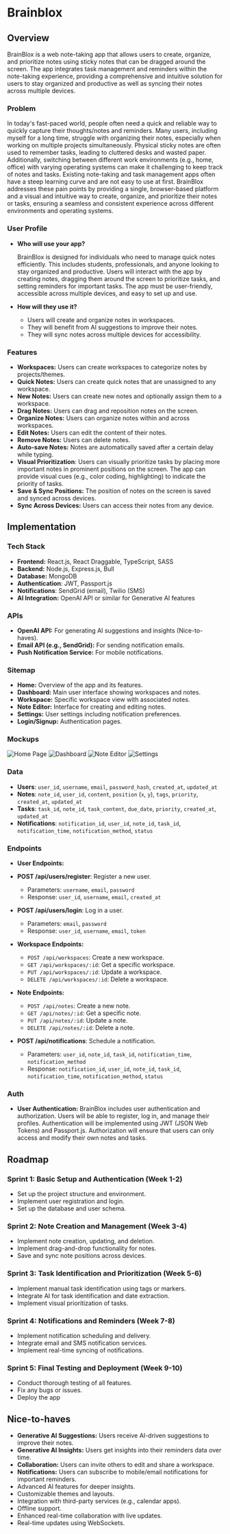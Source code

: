 # Brainblox

## Overview

BrainBlox is a web note-taking app that allows users to create, organize, and prioritize notes using sticky notes that can be dragged around the screen. The app integrates task management and reminders within the note-taking experience, providing a comprehensive and intuitive solution for users to stay organized and productive as well as syncing their notes across multiple devices.

### Problem

In today's fast-paced world, people often need a quick and reliable way to quickly capture their thoughts/notes and reminders. Many users, including myself for a long time, struggle with organizing their notes, especially when working on multiple projects simultaneously. Physical sticky notes are often used to remember tasks, leading to cluttered desks and wasted paper. Additionally, switching between different work environments (e.g., home, office) with varying operating systems can make it challenging to keep track of notes and tasks. Existing note-taking and task management apps often have a steep learning curve and are not easy to use at first. BrainBlox addresses these pain points by providing a single, browser-based platform and a visual and intuitive way to create, organize, and prioritize their notes or tasks, ensuring a seamless and consistent experience across different environments and operating systems.

### User Profile

- **Who will use your app?**

  BrainBlox is designed for individuals who need to manage quick notes efficiently. This includes students, professionals, and anyone looking to stay organized and productive. Users will interact with the app by creating notes, dragging them around the screen to prioritize tasks, and setting reminders for important tasks. The app must be user-friendly, accessible across multiple devices, and easy to set up and use.

- **How will they use it?**

  - Users will create and organize notes in workspaces.
  - They will benefit from AI suggestions to improve their notes.
  - They will sync notes across multiple devices for accessibility.

### Features

- **Workspaces:** Users can create workspaces to categorize notes by projects/themes.
- **Quick Notes:** Users can create quick notes that are unassigned to any workspace.
- **New Notes:** Users can create new notes and optionally assign them to a workspace.
- **Drag Notes:** Users can drag and reposition notes on the screen.
- **Organize Notes:** Users can organize notes within and across workspaces.
- **Edit Notes:** Users can edit the content of their notes.
- **Remove Notes:** Users can delete notes.
- **Auto-save Notes:** Notes are automatically saved after a certain delay while typing.
- **Visual Prioritization**: Users can visually prioritize tasks by placing more important notes in prominent positions on the screen. The app can provide visual cues (e.g., color coding, highlighting) to indicate the priority of tasks.
- **Save & Sync Positions:** The position of notes on the screen is saved and synced across devices.
- **Sync Across Devices:** Users can access their notes from any device.

## Implementation

### Tech Stack

- **Frontend:** React.js, React Draggable, TypeScript, SASS
- **Backend:** Node.js, Express.js, Bull
- **Database:** MongoDB
- **Authentication**: JWT, Passport.js
- **Notifications**: SendGrid (email), Twilio (SMS)
- **AI Integration:** OpenAI API or similar for Generative AI features

### APIs

- **OpenAI API:** For generating AI suggestions and insights (Nice-to-haves).
- **Email API (e.g., SendGrid):** For sending notification emails.
- **Push Notification Service:** For mobile notifications.

### Sitemap

- **Home:** Overview of the app and its features.
- **Dashboard:** Main user interface showing workspaces and notes.
- **Workspace:** Specific workspace view with associated notes.
- **Note Editor:** Interface for creating and editing notes.
- **Settings:** User settings including notification preferences.
- **Login/Signup:** Authentication pages.

### Mockups

![Home Page](link-to-home-page-mockup)
![Dashboard](link-to-dashboard-mockup)
![Note Editor](link-to-note-editor-mockup)
![Settings](link-to-settings-mockup)

### Data

- **Users**: `user_id`, `username`, `email`, `password_hash`, `created_at`, `updated_at`
- **Notes**: `note_id`, `user_id`, `content`, `position` (`x`, `y`), `tags`, `priority`, `created_at`, `updated_at`
- **Tasks**: `task_id`, `note_id`, `task_content`, `due_date`, `priority`, `created_at`, `updated_at`
- **Notifications**: `notification_id`, `user_id`, `note_id`, `task_id`, `notification_time`, `notification_method`, `status`

### Endpoints

- **User Endpoints:**

- **POST /api/users/register**: Register a new user.

  - Parameters: `username`, `email`, `password`
  - Response: `user_id`, `username`, `email`, `created_at`

- **POST /api/users/login**: Log in a user.

  - Parameters: `email`, `password`
  - Response: `user_id`, `username`, `email`, `token`

- **Workspace Endpoints:**

  - `POST /api/workspaces`: Create a new workspace.
  - `GET /api/workspaces/:id`: Get a specific workspace.
  - `PUT /api/workspaces/:id`: Update a workspace.
  - `DELETE /api/workspaces/:id`: Delete a workspace.

- **Note Endpoints:**

  - `POST /api/notes`: Create a new note.
  - `GET /api/notes/:id`: Get a specific note.
  - `PUT /api/notes/:id`: Update a note.
  - `DELETE /api/notes/:id`: Delete a note.

- **POST /api/notifications**: Schedule a notification.
  - Parameters: `user_id`, `note_id`, `task_id`, `notification_time`, `notification_method`
  - Response: `notification_id`, `user_id`, `note_id`, `task_id`, `notification_time`, `notification_method`, `status`

### Auth

- **User Authentication:**
  BrainBlox includes user authentication and authorization. Users will be able to register, log in, and manage their profiles. Authentication will be implemented using JWT (JSON Web Tokens) and Passport.js. Authorization will ensure that users can only access and modify their own notes and tasks.

## Roadmap

### Sprint 1: Basic Setup and Authentication (Week 1-2)

- Set up the project structure and environment.
- Implement user registration and login.
- Set up the database and user schema.

### Sprint 2: Note Creation and Management (Week 3-4)

- Implement note creation, updating, and deletion.
- Implement drag-and-drop functionality for notes.
- Save and sync note positions across devices.

### Sprint 3: Task Identification and Prioritization (Week 5-6)

- Implement manual task identification using tags or markers.
- Integrate AI for task identification and date extraction.
- Implement visual prioritization of tasks.

### Sprint 4: Notifications and Reminders (Week 7-8)

- Implement notification scheduling and delivery.
- Integrate email and SMS notification services.
- Implement real-time syncing of notifications.

### Sprint 5: Final Testing and Deployment (Week 9-10)

- Conduct thorough testing of all features.
- Fix any bugs or issues.
- Deploy the app

## Nice-to-haves

- **Generative AI Suggestions:** Users receive AI-driven suggestions to improve their notes.
- **Generative AI Insights:** Users get insights into their reminders data over time.
- **Collaboration:** Users can invite others to edit and share a workspace.
- **Notifications:** Users can subscribe to mobile/email notifications for important reminders.
- Advanced AI features for deeper insights.
- Customizable themes and layouts.
- Integration with third-party services (e.g., calendar apps).
- Offline support.
- Enhanced real-time collaboration with live updates.
- Real-time updates using WebSockets.
